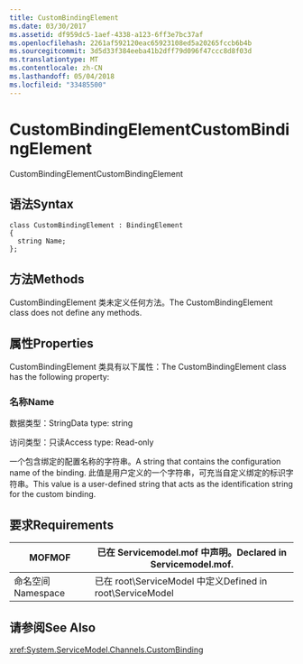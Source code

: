```yaml
---
title: CustomBindingElement
ms.date: 03/30/2017
ms.assetid: df959dc5-1aef-4338-a123-6ff3e7bc37af
ms.openlocfilehash: 2261af592120eac65923108ed5a20265fccb6b4b
ms.sourcegitcommit: 3d5d33f384eeba41b2dff79d096f47ccc8d8f03d
ms.translationtype: MT
ms.contentlocale: zh-CN
ms.lasthandoff: 05/04/2018
ms.locfileid: "33485500"
---
```

# <a name="custombindingelement"></a><span data-ttu-id="9c7e5-102">CustomBindingElement</span><span class="sxs-lookup"><span data-stu-id="9c7e5-102">CustomBindingElement</span></span>
<span data-ttu-id="9c7e5-103">CustomBindingElement</span><span class="sxs-lookup"><span data-stu-id="9c7e5-103">CustomBindingElement</span></span>  
  
## <a name="syntax"></a><span data-ttu-id="9c7e5-104">语法</span><span class="sxs-lookup"><span data-stu-id="9c7e5-104">Syntax</span></span>  
  
```  
class CustomBindingElement : BindingElement  
{  
  string Name;  
};  
```  
  
## <a name="methods"></a><span data-ttu-id="9c7e5-105">方法</span><span class="sxs-lookup"><span data-stu-id="9c7e5-105">Methods</span></span>  
 <span data-ttu-id="9c7e5-106">CustomBindingElement 类未定义任何方法。</span><span class="sxs-lookup"><span data-stu-id="9c7e5-106">The CustomBindingElement class does not define any methods.</span></span>  
  
## <a name="properties"></a><span data-ttu-id="9c7e5-107">属性</span><span class="sxs-lookup"><span data-stu-id="9c7e5-107">Properties</span></span>  
 <span data-ttu-id="9c7e5-108">CustomBindingElement 类具有以下属性：</span><span class="sxs-lookup"><span data-stu-id="9c7e5-108">The CustomBindingElement class has the following property:</span></span>  
  
### <a name="name"></a><span data-ttu-id="9c7e5-109">名称</span><span class="sxs-lookup"><span data-stu-id="9c7e5-109">Name</span></span>  
 <span data-ttu-id="9c7e5-110">数据类型：String</span><span class="sxs-lookup"><span data-stu-id="9c7e5-110">Data type: string</span></span>  
  
 <span data-ttu-id="9c7e5-111">访问类型：只读</span><span class="sxs-lookup"><span data-stu-id="9c7e5-111">Access type: Read-only</span></span>  
  
 <span data-ttu-id="9c7e5-112">一个包含绑定的配置名称的字符串。</span><span class="sxs-lookup"><span data-stu-id="9c7e5-112">A string that contains the configuration name of the binding.</span></span> <span data-ttu-id="9c7e5-113">此值是用户定义的一个字符串，可充当自定义绑定的标识字符串。</span><span class="sxs-lookup"><span data-stu-id="9c7e5-113">This value is a user-defined string that acts as the identification string for the custom binding.</span></span>  
  
## <a name="requirements"></a><span data-ttu-id="9c7e5-114">要求</span><span class="sxs-lookup"><span data-stu-id="9c7e5-114">Requirements</span></span>  
  
|<span data-ttu-id="9c7e5-115">MOF</span><span class="sxs-lookup"><span data-stu-id="9c7e5-115">MOF</span></span>|<span data-ttu-id="9c7e5-116">已在 Servicemodel.mof 中声明。</span><span class="sxs-lookup"><span data-stu-id="9c7e5-116">Declared in Servicemodel.mof.</span></span>|  
|---------|-----------------------------------|  
|<span data-ttu-id="9c7e5-117">命名空间</span><span class="sxs-lookup"><span data-stu-id="9c7e5-117">Namespace</span></span>|<span data-ttu-id="9c7e5-118">已在 root\ServiceModel 中定义</span><span class="sxs-lookup"><span data-stu-id="9c7e5-118">Defined in root\ServiceModel</span></span>|  
  
## <a name="see-also"></a><span data-ttu-id="9c7e5-119">请参阅</span><span class="sxs-lookup"><span data-stu-id="9c7e5-119">See Also</span></span>  
 <xref:System.ServiceModel.Channels.CustomBinding>
